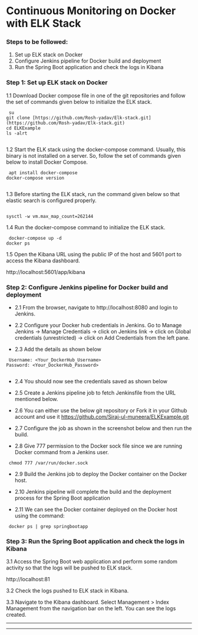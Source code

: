 # Continuous Monitoring on Docker with ELK Stack


### Steps to be followed:
1.	Set up ELK stack on Docker
2.	Configure Jenkins pipeline for Docker build and deployment
3.	Run the Spring Boot application and check the logs in Kibana

### Step 1: Set up ELK stack on Docker





1.1	Download Docker compose file in one of the git repositories and follow the set of commands given below to initialize the ELK stack.


```
 su
git clone [https://github.com/Rosh-yadav/Elk-stack.git](https://github.com/Rosh-yadav/Elk-stack.git)
cd ELKExample
ls -alrt
 
```
 
1.2	Start the ELK stack using the docker-compose command. Usually, this binary is not installed on a server. So, follow the set of commands given below to install Docker Compose.


```
 apt install docker-compose
docker-compose version
 
```
 
1.3	Before starting the ELK stack, run the command given below so that elastic search is configured properly.

```
 
sysctl -w vm.max_map_count=262144

```
 
1.4	Run the docker-compose command to initialize the ELK stack.



```
 docker-compose up -d
docker ps

```
  
 

 
1.5	Open the Kibana URL using the public IP of the host and 5601 port to access the Kibana dashboard.

http://localhost:5601/app/kibana

 

### Step 2: Configure Jenkins pipeline for Docker build and deployment
- 2.1	From the browser, navigate to http://localhost:8080 and login to Jenkins.
- 2.2	Configure your Docker hub credentials in Jenkins. Go to Manage Jenkins -> Manage Credentials -> click on Jenkins link -> click on Global credentials (unrestricted) -> click on Add Credentials from the left pane.
 
- 2.3	Add the details as shown below


```
 Username: <Your_DockerHub_Username>
Password: <Your_DockerHub_Password>
 
```
 
- 2.4	You should now see the credentials saved as shown below
 
- 2.5	Create a Jenkins pipeline job to fetch Jenkinsfile from the URL mentioned below.  

- 2.6	You can either use the below git repository or Fork it in your Github account and use it
https://github.com/Siraj-ul-muneera/ELKExample.git

- 2.7	Configure the job as shown in the screenshot below and then run the build. 

 
- 2.8	Give 777 permission to the Docker sock file since we are running Docker command from a Jenkins user.


```
 chmod 777 /var/run/docker.sock

```
 
 
- 2.9	Build the Jenkins job to deploy the Docker container on the Docker host. 

- 2.10	Jenkins pipeline will complete the build and the deployment process for the Spring Boot application
 
 
- 2.11	We can see the Docker container deployed on the Docker host using the command:


```
 docker ps | grep springbootapp

```
 
 

### Step 3: Run the Spring Boot application and check the logs in Kibana

3.1	Access the Spring Boot web application and perform some random activity so that the logs will be pushed to ELK stack.

http://localhost:81
 
3.2	Check the logs pushed to ELK stack in Kibana.

3.3	Navigate to the Kibana dashboard. Select Management > Index Management from the navigation bar on the left. You can see the logs created.

 



----------------------------------------------------------------------------------------

----------------------------------------------------------------------------------------
